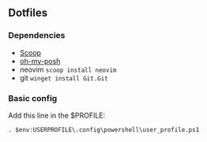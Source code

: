 ## Dotfiles

### Dependencies

- [Scoop](https://scoop.sh/)
- [oh-my-posh](https://ohmyposh.dev/)
- neovim `scoop install neovim`
- git `winget install Git.Git`

### Basic config

Add this line in the $PROFILE:

```
. $env:USERPROFILE\.config\powershell\user_profile.ps1
```
